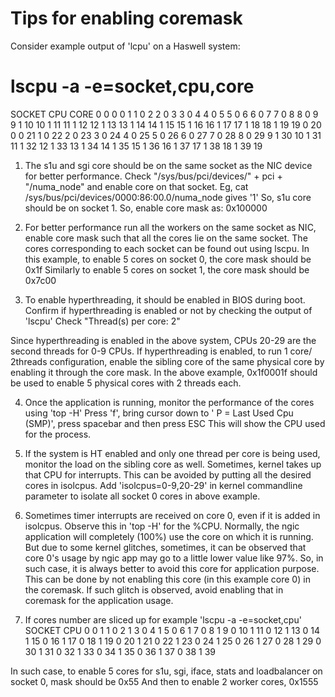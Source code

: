 <!--
SPDX-License-Identifier: Apache-2.0
Copyright(c) 2017 Intel Corporation
-->

Tips for enabling coremask
==========================

Consider example output of 'lcpu' on a Haswell system:
# lscpu -a -e=socket,cpu,core
SOCKET CPU CORE
0      0   0
0      1   1
0      2   2
0      3   3
0      4   4
0      5   5
0      6   6
0      7   7
0      8   8
0      9   9
1      10  10
1      11  11
1      12  12
1      13  13
1      14  14
1      15  15
1      16  16
1      17  17
1      18  18
1      19  19
0      20  0
0      21  1
0      22  2
0      23  3
0      24  4
0      25  5
0      26  6
0      27  7
0      28  8
0      29  9
1      30  10
1      31  11
1      32  12
1      33  13
1      34  14
1      35  15
1      36  16
1      37  17
1      38  18
1      39  19

1. The s1u and sgi core should be on the same socket as the NIC device for better performance.
Check "/sys/bus/pci/devices/" + pci + "/numa_node" and enable core on that socket.
Eg, cat /sys/bus/pci/devices/0000\:86\:00.0/numa_node gives '1'
So, s1u core should be on socket 1.
So, enable core mask as: 0x100000

2. For better performance run all the workers on the same socket as NIC, enable core mask such that all the cores lie on the same socket.
The cores corresponding to each socket can be found out using lscpu.
In this example, to enable 5 cores on socket 0, the core mask should be 0x1f
Similarly to enable 5 cores on socket 1, the core mask should be 0x7c00

3. To enable hyperthreading, it should be enabled in BIOS during boot.
Confirm if hyperthreading is enabled or not by checking the output of 'lscpu'
Check "Thread(s) per core:    2"

Since hyperthreading is enabled in the above system, CPUs 20-29 are the second threads for 0-9 CPUs.
If hyperthreading is enabled, to run 1 core/ 2threads configuration, enable the sibling core
of the same physical core by enabling it through the core mask.
In the above example, 0x1f0001f should be used to enable 5 physical cores with 2 threads each.

4. Once the application is running, monitor the performance of the cores using 'top -H'
Press 'f', bring cursor down to ' P       = Last Used Cpu (SMP)', press spacebar and then press ESC
This will show the CPU used for the process.
1. If the system is HT enabled and only one thread per core is being used, monitor
the load on the sibling core as well. Sometimes, kernel takes up that CPU for interrupts.
This can be avoided by putting all the desired cores in isolcpus.
Add 'isolcpus=0-9,20-29' in kernel commandline parameter to isolate all socket 0 cores in above example.

5. Sometimes timer interrupts are received on core 0, even if it is added in isolcpus.
Observe this in 'top -H' for the %CPU. Normally, the ngic application will completely (100%) use the core
on which it is running. But due to some kernel glitches, sometimes, it can be observed that core 0's
usage by ngic app may go to a little lower value like 97%. 
So, in such case, it is always better to avoid this core for application purpose.
This can be done by not enabling this core (in this example core 0) in the coremask.
If such glitch is observed, avoid enabling that in coremask for the application usage.

6. If cores number are sliced up for example 'lscpu -a -e=socket,cpu'
SOCKET CPU
0      0
1      1
0      2
1      3
0      4
1      5
0      6
1      7
0      8
1      9
0      10
1      11
0      12
1      13
0      14
1      15
0      16
1      17
0      18
1      19
0      20
1      21
0      22
1      23
0      24
1      25
0      26
1      27
0      28
1      29
0      30
1      31
0      32
1      33
0      34
1      35
0      36
1      37
0      38
1      39

In such case, to enable 5 cores for s1u, sgi, iface, stats and loadbalancer on socket 0, mask should be 0x55
And then to enable 2 worker cores, 0x1555
